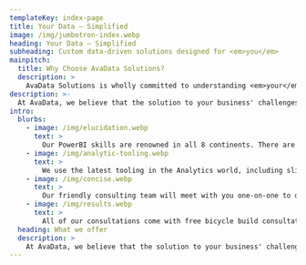```yaml
---
templateKey: index-page
title: Your Data — Simplified
image: /img/jumbotron-index.webp
heading: Your Data — Simplified
subheading: Custom data-driven solutions designed for <em>you</em>
mainpitch:
  title: Why Choose AvaData Solutions?
  description: >
    AvaData Solutions is wholly committed to understanding <em>your</em> business and its unique challenges. We'll work with you every step of the way to design, organize, clean, and create visualizations of your data. Our custom-built data pipelines cater to your company's specific needs, and we work with you to extract meaningful insights that will help grow and manage your business.
description: >-
  At AvaData, we believe that the solution to your business' challenges lies in data that already exists — it just needs to be brought to light and presented in a digestible way. 
intro:
  blurbs:
    - image: /img/elucidation.webp
      text: >
        Our PowerBI skills are renowned in all 8 continents. There are more words.
    - image: /img/analytic-tooling.webp
      text: >
        We use the latest tooling in the Analytics world, including slide rules, calculators and notepad.
    - image: /img/concise.webp
      text: >
        Our friendly consulting team will meet with you one-on-one to discuss your needs and how we can fit into your goals.
    - image: /img/results.webp
      text: >
        All of our consultations come with free bicycle build consultation, up to 20 minutes.
  heading: What we offer
  description: >
    At AvaData, we believe that the solution to your business' challenges lies in data that already exists — it just needs to be brought to light and presented in a digestible way.
---
```


